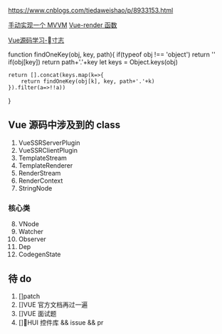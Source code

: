 <https://www.cnblogs.com/tiedaweishao/p/8933153.html>

[手动实现一个 MVVM](https://juejin.im/post/5abdd6f6f265da23793c4458)
[Vue-render 函数](http://blog.cgsdream.org/2016/11/23/vue-source-analysis-3/)

[Vue源码学习-寸志](http://hcysun.me/2017/03/03/Vue%E6%BA%90%E7%A0%81%E5%AD%A6%E4%B9%A0/)

function findOneKey(obj, key, path){
    if(typeof obj !== 'object') return ''
    if(obj[key]) return path+'.'+key
    let keys = Object.keys(obj)
    
    return [].concat(keys.map(k=>{
        return findOneKey(obj[k], key, path+'.'+k)
    }).filter(a=>!!a))
}

## Vue 源码中涉及到的 class
1. VueSSRServerPlugin
2. VueSSRClientPlugin
3. TemplateStream
4. TemplateRenderer
5. RenderStream
6. RenderContext
7. StringNode

### 核心类
8. VNode
9. Watcher
10. Observer
11. Dep
12. CodegenState


## 待 do
1. []patch 
2. []VUE 官方文档再过一遍
3. []VUE 面试题
4. []HUI 控件库 && issue && pr